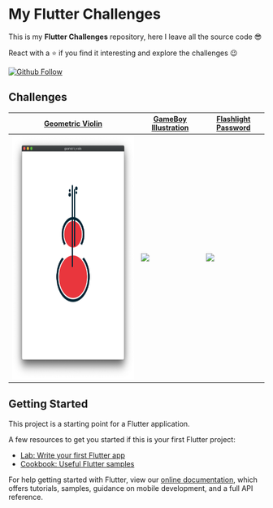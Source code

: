 # My Flutter Challenges

This is my **Flutter Challenges** repository, here I leave all the source code 😎

React with a ⭐️ if you find it interesting and explore the challenges 😉

[![Github Follow](https://img.shields.io/github/followers/zaumaiano?style=social)](https://github.com/zaumaiano)

## Challenges

| [Geometric Violin](https://github.com/zaumaiano/my-flutter-challenges/blob/main/geometric_violin/lib/app.dart) | [GameBoy Illustration](https://github.com/zaumaiano/my-flutter-challenges/blob/main/gameboy/lib/app.dart) | [Flashlight Password](https://github.com/zaumaiano/my-flutter-challenges/blob/main/flashlight_password/lib/app.dart) |
| ------------- | ------------- | ------------- |
| <img src="/geometric_violin/assets/screenshot.png" height="480"> | <img src="https://github.com/zaumaiano/my-flutter-challenges/tree/main/gameboy/assets/screenshot.png" height="480"> | <img src="https://github.com/zaumaiano/my-flutter-challenges/tree/main/flashlight_password/assets/screenshot.png" height="480"> |

## Getting Started

This project is a starting point for a Flutter application.

A few resources to get you started if this is your first Flutter project:

- [Lab: Write your first Flutter app](https://flutter.io/docs/get-started/codelab)
- [Cookbook: Useful Flutter samples](https://flutter.io/docs/cookbook)

For help getting started with Flutter, view our 
[online documentation](https://flutter.io/docs), which offers tutorials, 
samples, guidance on mobile development, and a full API reference.
